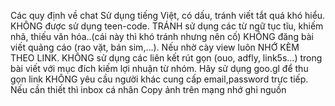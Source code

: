 Các quy định về chat
Sử dụng tiếng Việt, có dấu, tránh viết tắt quá khó hiểu. KHÔNG được sử dụng teen-code. TRÁNH sử dụng các từ ngữ tục tĩu, khiếm nhã, thiếu văn hóa..(cái này thì khó tránh nhưng nên cố)
KHÔNG đăng bài viết quảng cáo (rao vặt, bán sim,...).
Nếu nhờ cày view luôn  NHỚ KÈM THEO LINK.
KHÔNG sử dụng các liên kết rút gọn (ouo, adfly, link5s...) trong bài viết với mục đích kiếm lợi nhuận từ nhóm. Hãy sử dụng goo.gl để thu gọn link
KHÔNG yêu cầu người khác cung cấp email,password trực tiếp. Nếu cần thiết thì inbox cá nhân
Copy ảnh trên mạng nhớ ghi nguồn
